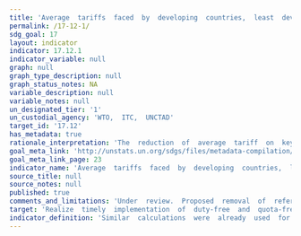 ```yaml
---
title: 'Average  tariffs  faced  by  developing  countries,  least  developed  countries  and  small  island  developing  States'
permalink: /17-12-1/
sdg_goal: 17
layout: indicator
indicator: 17.12.1
indicator_variable: null
graph: null
graph_type_description: null
graph_status_notes: NA
variable_description: null
variable_notes: null
un_designated_tier: '1'
un_custodial_agency: 'WTO,  ITC,  UNCTAD'
target_id: '17.12'
has_metadata: true
rationale_interpretation: 'The  reduction  of  average  tariff  on  key  sector  as  agriculture  can  represent  a  proxy  of  the  level  of  commitment  of  developed  country  to  improve  market  access  conditions.  As  it  was  done  for  MDG  8.7,  the  term  "key  sector"  has  to  be  interpreted  as  those  sectors  of  particular  interest  for  LDCs  and  developing  countries  exports.  The  list  of  key  sectors  used  by  the  MDG  indicator  8.7  (i.e.  agriculture,  textile  and  clothing)  might  have  to  be  reviewed.'
goal_meta_link: 'http://unstats.un.org/sdgs/files/metadata-compilation/Metadata-Goal-17.pdf'
goal_meta_link_page: 23
indicator_name: 'Average  tariffs  faced  by  developing  countries,  least  developed  countries  and  small  island  developing  States'
source_title: null
source_notes: null
published: true
comments_and_limitations: 'Under  review.  Proposed  removal  of  reference  to  SIDS  in  indicator  text  given  it  is  not  referenced  in  the  associated  target.  '
target: 'Realize  timely  implementation  of  duty-free  and  quota-free  market  access  on  a  lasting  basis  for  all  least  developed  countries,  consistent  with  World  Trade  Organization  decisions,  including  by  ensuring  that  preferential  rules  o'
indicator_definition: 'Similar  calculations  were  already  used  for  the  calculation  of  MDG  8.7  (Average  tariffs  imposed  by  developed  countries  on  agricultural  products  and  textiles  and  clothing  from  developing  countries).  For  reference  purposes  see  '
---
```

